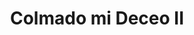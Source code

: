 ---
title: "Colmado mi Deceo II"
url: /urbaniziacion-luz-maria/colmado-mi-deceo-ii/
shop: general
---